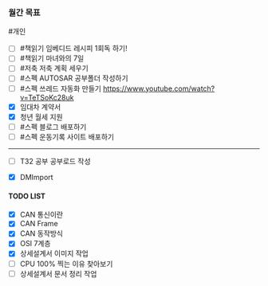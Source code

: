 ### **월간 목표**
#개인 
- [ ] #책읽기 임베디드 레시피 1회독 하기!
- [ ] #책읽기 마녀와의 7일
- [ ] #저축 저축 계획 세우기
- [ ] #스펙 AUTOSAR 공부폴더 작성하기
- [ ] #스펙 쓰레드 자동화 만들기 https://www.youtube.com/watch?v=TeTSoKc28uk
- [x] 임대차 계약서
- [x] 청년 월세 지원
- [ ] #스펙 블로그 배포하기
- [ ] #스펙 운동기록 사이트 배포하기
---
- [ ] T32 공부 공부로드 작성
- [x] DMImport


#### TODO LIST
- [x] CAN 통신이란
- [x] CAN Frame
- [x] CAN 동작방식
- [x] OSI 7계층
- [x] 상세설계서 이미지 작업
- [ ] CPU 100% 찍는 이유 찾아보기
- [ ] 상세설계서 문서 정리 작업
